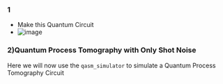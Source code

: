 ### 1
- Make this Quantum Circuit
- ![image](https://user-images.githubusercontent.com/86155658/127036447-13e5f1b3-eafc-47dd-9c35-e35f527680fe.png)

### 2)Quantum Process Tomography with Only Shot Noise
Here we will now use the `qasm_simulator` to simulate a Quantum Process Tomography Circuit
